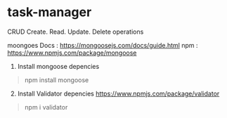 # task-manager

<!-- Express based rest api  -->

CRUD Create. Read. Update. Delete operations


moongoes Docs : https://mongoosejs.com/docs/guide.html
npm : https://www.npmjs.com/package/mongoose

1. Install mongoose depencies
    
>  npm install mongoose

2. Install Validator depencies https://www.npmjs.com/package/validator

> npm i validator